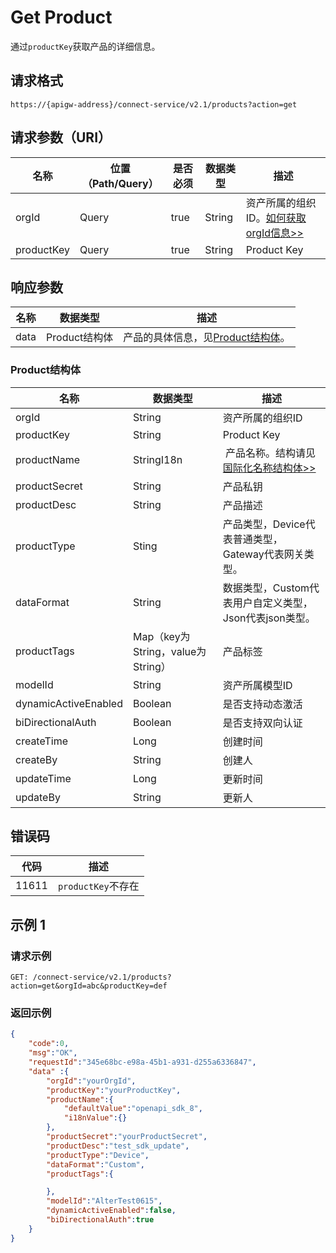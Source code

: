 # Get Product

通过`productKey`获取产品的详细信息。

## 请求格式

```
https://{apigw-address}/connect-service/v2.1/products?action=get
```

## 请求参数（URI）

| 名称          | 位置（Path/Query） | 是否必须 | 数据类型 | 描述      |
|---------------|------------------|----------|-----------|--------------|
| orgId         | Query            | true     | String    | 资产所属的组织ID。[如何获取orgId信息>>](/docs/api/zh_CN/2.0.9/api_faqs#id-orgid-orgid)                |
| productKey        | Query            | true    | String    | Product Key|


## 响应参数

| 名称| 数据类型 | 描述         |
|-------------|-----------------------------------|-----------------------------|
| data| Product结构体                           | 产品的具体信息，见[Product结构体](/docs/api/zh_CN/2.0.9/connect/get_product.html#product-productstruc)。                |


### Product结构体<productstruc>

| 名称  |  数据类型      | 描述               |
|-------|-------|---------------------------|
| orgId |  String | 资产所属的组织ID |
| productKey          | String| Product Key|
| productName         | StringI18n |  产品名称。结构请见[国际化名称结构体>>](/docs/api/zh_CN/2.0.9/api_faqs.html#id3)|
| productSecret       | String                          | 产品私钥                                             |
| productDesc         | String                          | 产品描述                                             |
| productType         | Sting                           | 产品类型，Device代表普通类型，Gateway代表网关类型。    |
| dataFormat         | String                          | 数据类型，Custom代表用户自定义类型，Json代表json类型。 |
| productTags         | Map（key为String，value为String） | 产品标签                                             |
| modelId             | String                          | 资产所属模型ID|
| dynamicActiveEnabled | Boolean                         | 是否支持动态激活                                     |
| biDirectionalAuth   | Boolean                         | 是否支持双向认证                                     |
| createTime      | Long                            | 创建时间                                             |
| createBy        | String                          | 创建人                                               |
| updateTime       | Long                            | 更新时间                                             |
| updateBy       | String                          | 更新人                                               |

## 错误码

| 代码  | 描述 |
|---------|-------------------|
| 11611 |  `productKey`不存在 |




## 示例 1

### 请求示例

```
GET: /connect-service/v2.1/products?action=get&orgId=abc&productKey=def
```

### 返回示例

```json
{
	"code":0,
	"msg":"OK",
	"requestId":"345e68bc-e98a-45b1-a931-d255a6336847",
	"data" :{
		"orgId":"yourOrgId",
		"productKey":"yourProductKey",
		"productName":{
			"defaultValue":"openapi_sdk_8",
			"i18nValue":{}
		},
		"productSecret":"yourProductSecret",
		"productDesc":"test_sdk_update",
		"productType":"Device",
		"dataFormat":"Custom",
		"productTags":{

		},
		"modelId":"AlterTest0615",
		"dynamicActiveEnabled":false,
		"biDirectionalAuth":true
	}
}
```

